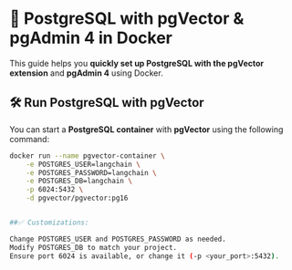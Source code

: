 # 🚀 PostgreSQL with pgVector & pgAdmin 4 in Docker  

This guide helps you **quickly set up PostgreSQL with the pgVector extension** and **pgAdmin 4** using Docker.  

## 🛠️ **Run PostgreSQL with pgVector**  

You can start a **PostgreSQL container** with **pgVector** using the following command:  

```bash
docker run --name pgvector-container \
    -e POSTGRES_USER=langchain \
    -e POSTGRES_PASSWORD=langchain \
    -e POSTGRES_DB=langchain \
    -p 6024:5432 \
    -d pgvector/pgvector:pg16


##✅ Customizations:

Change POSTGRES_USER and POSTGRES_PASSWORD as needed.
Modify POSTGRES_DB to match your project.
Ensure port 6024 is available, or change it (-p <your_port>:5432).
